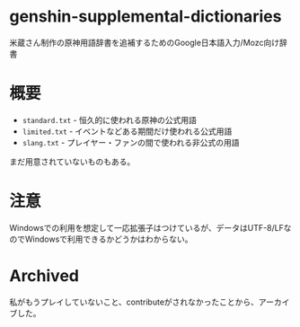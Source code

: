 # genshin-supplemental-dictionaries

米蔵さん制作の原神用語辞書を追補するためのGoogle日本語入力/Mozc向け辞書

# 概要

* `standard.txt` - 恒久的に使われる原神の公式用語
* `limited.txt` - イベントなどある期間だけ使われる公式用語
* `slang.txt` - プレイヤー・ファンの間で使われる非公式の用語

まだ用意されていないものもある。

# 注意

Windowsでの利用を想定して一応拡張子はつけているが、データはUTF-8/LFなのでWindowsで利用できるかどうかはわからない。

# Archived

私がもうプレイしていないこと、contributeがされなかったことから、アーカイブした。
